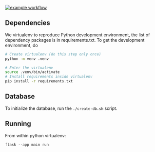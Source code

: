[![example workflow](https://github.com/thermobased/flask-webapp/actions/workflows/python-package.yml/badge.svg)](https://github.com/thermobased/flask-webapp/actions)

## Dependencies

We virtualenv to reproduce Python development environment, the list of
dependency packages is in requirements.txt. To get the development environment,
do

```sh
# Create virtualenv (do this step only once)
python -m venv .venv

# Enter the virtualenv
source .venv/bin/activate
# Install requirements inside virtualenv
pip install -r requirements.txt
```

## Database

To initialize the database, run the `./create-db.sh` script.

## Running

From within python virtualenv:

```
flask --app main run
```
